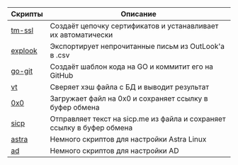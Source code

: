 | Скрипты                                              | Описание                                                           |
| ---------------------------------------------------- | ------------------------------------------------------------------ |
| [tm-ssl](https://github.com/fruworg/tm-ssl)          | Создаёт цепочку сертификатов и устанавливает их автоматически      |
| [explook](https://github.com/fruworg/explook)        | Экспортирует непрочитанные письм из OutLook'a в .csv               |
| [go-git](https://github.com/fruworg/go-git)          | Создаёт шаблон кода на GO и коммитит его на GitHub                 |
| [vt](https://github.com/fruworg/vt)                  | Сверяет хэш файла с БД и выводит результат                         |
| [0x0](https://github.com/fruworg/0x0)                | Загружает файл на 0х0 и сохраняет ссылку в буфер обмена            |
| [sicp](https://github.com/fruworg/sicp)              | Отправляет текст на sicp.me из файла и сохраняет ссылку в буфер обмена|
| [astra](https://github.com/fruworg/astra)            | Немного скриптов для настройки Astra Linux                         |
| [ad](https://github.com/fruworg/ad)                  | Немного скриптов для настройки AD                                  |
